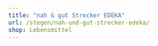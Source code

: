 ```yaml
---
title: "nah & gut Strecker EDEKA"
url: /stegen/nah-und-gut-strecker-edeka/
shop: Lebensmittel
---
```

